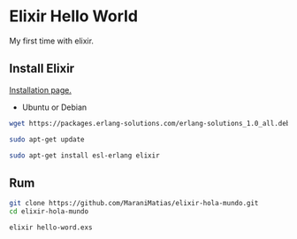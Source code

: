 # Elixir Hello World
My first time with elixir.

## Install Elixir
[Installation page.](http://elixir-lang.org/install.html)

* Ubuntu or Debian
```sh
wget https://packages.erlang-solutions.com/erlang-solutions_1.0_all.deb && sudo dpkg -i erlang-solutions_1.0_all.deb

sudo apt-get update

sudo apt-get install esl-erlang elixir
```
## Rum

```sh
git clone https://github.com/MaraniMatias/elixir-hola-mundo.git
cd elixir-hola-mundo

elixir hello-word.exs
```

